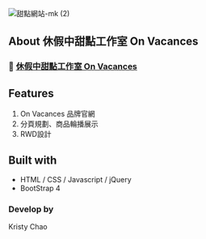 ![甜點網站-mk (2)](https://user-images.githubusercontent.com/95632624/173242356-14fb80a2-0ae9-44a2-b274-090cc28dcc1e.png)


## About 休假中甜點工作室 On Vacances
### 🚀 [休假中甜點工作室 On Vacances](https://kristychaotw.github.io/WeeklyVeggie/)


## Features
1. On Vacances 品牌官網
2. 分頁規劃、商品輪播展示 
3. RWD設計 

## Built with
* HTML / CSS / Javascript / jQuery
* BootStrap 4

### Develop by
Kristy Chao


